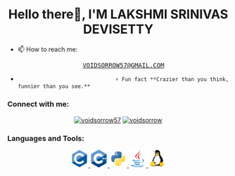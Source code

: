 <!-- <h1 align="center">Hello there👋, I'M LAKSHMI SRINIVAS DEVISETTY</h1>



- 📫 How to reach me: <a href="https://www.freepnglogos.com/pics/logo-gmail" title="Image from freepnglogos.com"><pre align="center">VOIDSORROW57@GMAIL.COM</pre></a>

-                                    ⚡ Fun fact **Crazier than you think, funnier than you see.**



<h3 align="left">SKILLS:</h3>
<p align="right"> 
 <a href="https://www.cprogramming.com/" target="_blank" rel="noreferrer"> <img src="https://raw.githubusercontent.com/devicons/devicon/master/icons/c/c-original.svg" alt="c" width="40" height="40"/> </a>
 <a href="https://www.w3schools.com/cpp/" target="_blank" rel="noreferrer"> <img src="https://raw.githubusercontent.com/devicons/devicon/master/icons/cplusplus/cplusplus-original.svg" alt="cplusplus" width="40" height="40"/> </a>
 <a href="https://www.java.com" target="_blank" rel="noreferrer"> <img src="https://raw.githubusercontent.com/devicons/devicon/master/icons/java/java-original.svg" alt="java" width="40" height="40"/> </a>
 </p>
 
 

<h3 align="left">CONNECT WITH ME ON:</h3>
<p align="right">
<a href="https://linkedin.com/in/voidsorrow" target="blank"><img align="center" src="https://raw.githubusercontent.com/rahuldkjain/github-profile-readme-generator/master/src/images/icons/Social/linked-in-alt.svg" alt="voidsorrow" height="30" width="40" /></a>
<a href="https://fb.com/https://www.facebook.com/voidsorrow" target="blank"><img align="center" src="https://raw.githubusercontent.com/rahuldkjain/github-profile-readme-generator/master/src/images/icons/Social/facebook.svg" alt="https://www.facebook.com/voidsorrow" height="30" width="40" /></a>
<a href="https://instagram.com/voidsorrow57" target="blank"><img align="center" src="https://raw.githubusercontent.com/rahuldkjain/github-profile-readme-generator/master/src/images/icons/Social/instagram.svg" alt="voidsorrow57" height="30" width="40" /></a>
</p>

 -->
 
 
 
 
 
 
 
 
<!--  
 [![An image of @voidsorrow57's Holopin badges, which is a link to view their full Holopin profile](https://holopin.me/voidsorrow57)](https://holopin.io/@voidsorrow57)
 
  -->
 
 
 
 
 
 
 
 
 
 
<h1 align="center">Hello there👋, I'M LAKSHMI SRINIVAS DEVISETTY</h1>
<!-- <h4 align="center">Exploring what bits & bytes can do !</h4> -->

- 📫 How to reach me: <a href="https://www.freepnglogos.com/pics/logo-gmail" title="Image from freepnglogos.com"><pre align="center">VOIDSORROW57@GMAIL.COM</pre></a>

-                                    ⚡ Fun fact **Crazier than you think, funnier than you see.**

<h3 align="left">Connect with me:</h3>
<p align="center">

 <a href="https://twitter.com/voidsorrow57" target="blank">
 <img align="center" src="https://raw.githubusercontent.com/rahuldkjain/github-profile-readme-generator/master/src/images/icons/Social/twitter.svg" alt="voidsorrow57" height="30" width="40" /></a>
 
<a href="https://linkedin.com/in/voidsorrow" target="blank">
<img align="center" src="https://raw.githubusercontent.com/rahuldkjain/github-profile-readme-generator/master/src/images/icons/Social/linked-in-alt.svg" alt="voidsorrow" height="30" width="40" /></a>

 </p>

<h3 align="left">Languages and Tools:</h3>
<p align="center"> 
 
 <a href="https://www.cprogramming.com/" target="_blank" rel="noreferrer">
 <img src="https://raw.githubusercontent.com/devicons/devicon/master/icons/c/c-original.svg" alt="c" width="40" height="40"/> </a>
 
 <a href="https://www.w3schools.com/cpp/" target="_blank" rel="noreferrer">
 <img src="https://raw.githubusercontent.com/devicons/devicon/master/icons/cplusplus/cplusplus-original.svg" alt="cplusplus" width="40" height="40"/> </a>

 <a href="https://www.python.org" target="_blank" rel="noreferrer">
 <img src="https://raw.githubusercontent.com/devicons/devicon/master/icons/python/python-original.svg" alt="python" width="40" height="40"/> </a>

  <a href="https://www.java.com" target="_blank" rel="noreferrer">
 <img src="https://raw.githubusercontent.com/devicons/devicon/master/icons/java/java-original.svg" alt="java" width="40" height="40"/> </a>
<!--
 <a href="https://www.w3.org/html/" target="_blank" rel="noreferrer">
 <img src="https://raw.githubusercontent.com/devicons/devicon/master/icons/html5/html5-original-wordmark.svg" alt="html5" width="40" height="40"/> </a>
 -->
 <!--
 <a href="https://www.w3schools.com/css/" target="_blank" rel="noreferrer">
 <img src="https://raw.githubusercontent.com/devicons/devicon/master/icons/css3/css3-original-wordmark.svg" alt="css3" width="40" height="40"/> </a>
-->
<!--
 <a href="https://developer.android.com" target="_blank" rel="noreferrer"> 
 <img src="https://raw.githubusercontent.com/devicons/devicon/master/icons/android/android-original-wordmark.svg" alt="android" width="40" height="40"/> </a> 
-->
 
 <!--
 <a href="https://git-scm.com/" target="_blank" rel="noreferrer">
 <img src="https://www.vectorlogo.zone/logos/git-scm/git-scm-icon.svg" alt="git" width="40" height="40"/> </a>
-->
 <a href="https://www.linux.org/" target="_blank" rel="noreferrer">
 <img src="https://raw.githubusercontent.com/devicons/devicon/master/icons/linux/linux-original.svg" alt="linux" width="40" height="40"/> </a>

 </p>
